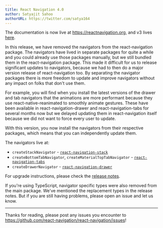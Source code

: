 ```yaml
---
title: React Navigation 4.0
author: Satyajit Sahoo
authorURL: https://twitter.com/satya164
---
```


The documentation is now live at https://reactnavigation.org, and v3 lives [here](/docs/en/3.x/getting-started.html).

In this release, we have removed the navigators from the react-navigation package. The navigators have lived in separate packages for quite a while and you could already use those packages manually, but we still bundled them in the react-navigation package. This made it difficult for us to release significant updates to navigators, because we had to then do a major version release of react-navigation too. By separating the navigator packages there is more freedom to update and improve navigators without any impact on folks that don't use them.

For example, you will find when you install the latest versions of the drawer and tab navigators that the animations are more performant because they use react-native-reanimated to smoothly animate gestures. These have been available in react-navigation-drawer and react-navigation-tabs for several months now but we delayed updating them in react-navigation itself because we did not want to force every user to update.

With this version, you now install the navigators from their respective packages, which means that you can independently update them.

The navigators live at:

- `createStackNavigator` - [`react-navigation-stack`](https://github.com/react-navigation/stack)
- `createBottomTabNavigator`, `createMaterialTopTabNavigator` - [`react-navigation-tabs`](https://github.com/react-navigation/tabs)
- `createDrawerNavigator` - [`react-navigation-drawer`](https://github.com/react-navigation/drawer)

For upgrade instructions, please check the [release notes](https://github.com/react-navigation/react-navigation/releases/tag/v4.0.0).

If you're using TypeScript, navigator specific types were also removed from the main package. We've mentioned the replacement types in the release notes. But if you are still having problems, please open an issue and let us know.

---

Thanks for reading, please post any issues you encounter to https://github.com/react-navigation/react-navigation/issues!
